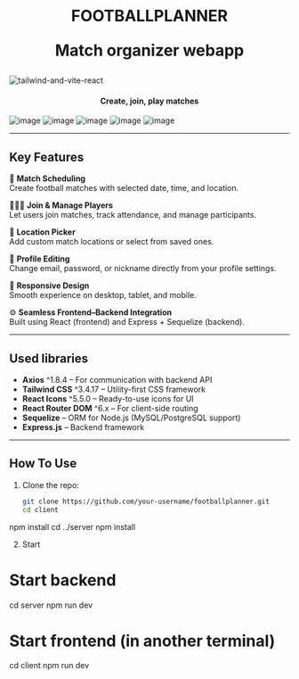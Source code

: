 <h1 align="center">
  <br>
  <br>          
  FOOTBALLPLANNER
  <br>
  
  <strong>Match organizer webapp</strong>
</h1>

![tailwind-and-vite-react](https://github.com/user-attachments/assets/b6d1a084-586a-409e-9554-39c77b7138de)

<h4 align="center">Create, join, play matches</h4>

![image](https://github.com/user-attachments/assets/c6d30b5c-1182-4458-babe-8187af6a3f02)
![image](https://github.com/user-attachments/assets/097776b2-b92f-48a9-8a24-b8a58d794d02)
![image](https://github.com/user-attachments/assets/51fe0403-6b79-4ac7-bfc1-8eff9f51a5b3)
![image](https://github.com/user-attachments/assets/5c2cf221-7c6d-406b-97a0-0fe3ec11c9fa)
![image](https://github.com/user-attachments/assets/6b3edf1f-caa0-4a22-a24b-1da4ef8cb195)

---

## Key Features

📅 **Match Scheduling**  
Create football matches with selected date, time, and location.

🧑‍🤝‍🧑 **Join & Manage Players**  
Let users join matches, track attendance, and manage participants.

📍 **Location Picker**  
Add custom match locations or select from saved ones.

📝 **Profile Editing**  
Change email, password, or nickname directly from your profile settings.

📱 **Responsive Design**  
Smooth experience on desktop, tablet, and mobile.

⚙️ **Seamless Frontend–Backend Integration**  
Built using React (frontend) and Express + Sequelize (backend).

---

## Used libraries

- **Axios** ^1.8.4 – For communication with backend API  
- **Tailwind CSS** ^3.4.17 – Utility-first CSS framework  
- **React Icons** ^5.5.0 – Ready-to-use icons for UI  
- **React Router DOM** ^6.x – For client-side routing  
- **Sequelize** – ORM for Node.js (MySQL/PostgreSQL support)  
- **Express.js** – Backend framework  

---

## How To Use

1. Clone the repo:
   ```bash
   git clone https://github.com/your-username/footballplanner.git
   cd client
npm install
cd ../server
npm install

2. Start
# Start backend
cd server
npm run dev

# Start frontend (in another terminal)
cd client
npm run dev



